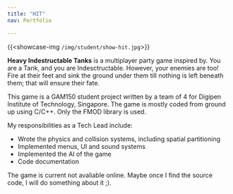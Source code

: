 ```yaml
---
title: "HIT"
nav: Portfolio

---
```


{{<showcase-img `/img/student/show-hit.jpg`>}}

**Heavy Indestructable Tanks** is a multiplayer party game inspired by. You are a Tank, and you are Indesctructable. However, your enemies are too! Fire at their feet and sink the ground under them till nothing is left beneath them; that will ensure their fate.
              
This game is a GAM150 student project written by a team of 4 for Digipen Institute of Technology, Singapore. The game is mostly coded from ground up using C/C++. Only the FMOD library is used.
              
My responsibilities as a Tech Lead include:
* Wrote the physics and collision systems, including spatial partitioning
* Implemented menus, UI and sound systems
* Implemented the AI of the game
* Code documentation 

The game is current not avaliable online. Maybe once I find the source code, I will do something about it ;).
